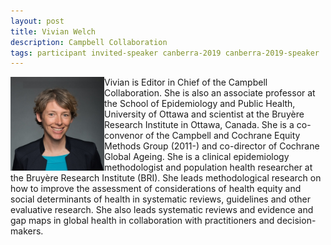```yaml
---
layout: post
title: Vivian Welch
description: Campbell Collaboration
tags: participant invited-speaker canberra-2019 canberra-2019-speaker
---
```

<img align="left" width="150" height="150" src="/events/2019-04-canberra/people/Welch_Vivian.jpg" alt="Vivian Welch"/> Vivian is Editor in Chief of the Campbell Collaboration. She is also an associate professor at the School of Epidemiology and Public Health, University of Ottawa and scientist at the Bruyère Research Institute in Ottawa, Canada. She is a co-convenor of the Campbell and Cochrane Equity Methods Group (2011-) and co-director of Cochrane Global Ageing. She is a clinical epidemiology methodologist and population health researcher at the Bruyère Research Institute (BRI). She leads methodological research on how to improve the assessment of considerations of health equity and social determinants of health in systematic reviews, guidelines and other evaluative research.  She also leads systematic reviews and evidence and gap maps in global health in collaboration with practitioners and decision-makers.  

<a href="https://bruyere.uniweb.network/members/51/profile" title="Homepage" target="_blank" rel="noopener">
  <i class="fa fa-home fa-2x" style="color:#4FB3A9"></i>
</a>&nbsp;
<a href="https://twitter.com/vawelch" title="Twitter" target="_blank"
rel="noopener">
  <i class="fa fa-twitter fa-2x" style="color:#4FB3A9"></i>
</a>
